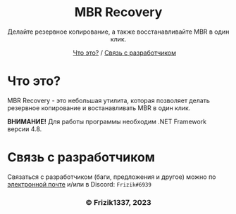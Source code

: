 <div align="center">



# MBR Recovery

Делайте резервное копирование, а также восстанавливайте MBR в один клик.

&emsp;&emsp;[Что это?](#что-это) / [Связь с разработчиком](#связь-с-разработчиком)

</div>

# Что это?

MBR Recovery - это небольшая утилита, которая позволяет делать резервное копирование и востанавливать MBR в один клик.

**ВНИМАНИЕ!** Для работы программы необходим .NET Framework версии 4.8.

# Связь с разработчиком

Связаться с разработчиком (баги, предложения и другое) можно по [электронной почте](mailto:frizikcreate@gmail.com) и/или в Discord: ```Frizik#6939```

<div align="center">

### © Frizik1337, 2023


</div>



  
